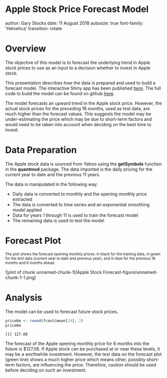 Apple Stock Price Forecast Model
========================================================
author: Gary Stocks
date: 11 August 2018
autosize: true
font-family: 'Helvetica'
transition: rotate

Overview
========================================================

The objective of this model is to forecast the underlying trend in Apple stock prices to use as an input to a decision whether to invest in Apple stock.

This presentation describes how the data is prepared and used to build a forecast model. The interactive Shiny app has been published [here](https://garystocks.shinyapps.io/Assignment/). The full code to build the model can be found on github [here](https://github.com/garystocks/dataproducts3).

The model forecasts an upward trend in the Apple stock price. However, the actual stock prices for the preceding 18 months, used as test data, are much higher than the forecast values. This suggests the model may be under-estimating the price which may be due to short-term factors and would need to be taken into account when deciding on the best time to invest.

Data Preparation
========================================================

The Apple stock data is sourced from Yahoo using the **getSymbols** function in the **quantmod** package. The data imported is the daily pricing for the current year to date and the previous 11 years.

The data is manipulated in the following way:
- Daily data is converted to monthly and the opening monthly price extracted
- The data is converted to time series and an exponential smoothing model applied
- Data for years 1 through 11 is used to train the forecast model
- The remaining data is used to test the model

Forecast Plot
========================================================
<small> The plot shows the forecast opening monthly prices: in black for the training data, in green for the test data (current year to date and previous year), and in blue for the previous 18 months and 6 months ahead. </small>

![plot of chunk unnamed-chunk-1](Apple Stock Forecast-figure/unnamed-chunk-1-1.png)

Analysis
========================================================

The model can be used to forecast future stock prices.

```r
price6m <- round(fcast$mean[24], 2)
price6m
```

```
[1] 127.08
```
The forecast of the Apple opening monthly price for 6 months into the future is $127.08. If Apple stock can be purchased at or near these levels, it may be a worthwhile investment. However, the test data on the forecast plot (green line) shows a much higher price which means other, possibly short-term factors, are influencing the price. Therefore, caution should be used before deciding on such an investment.
